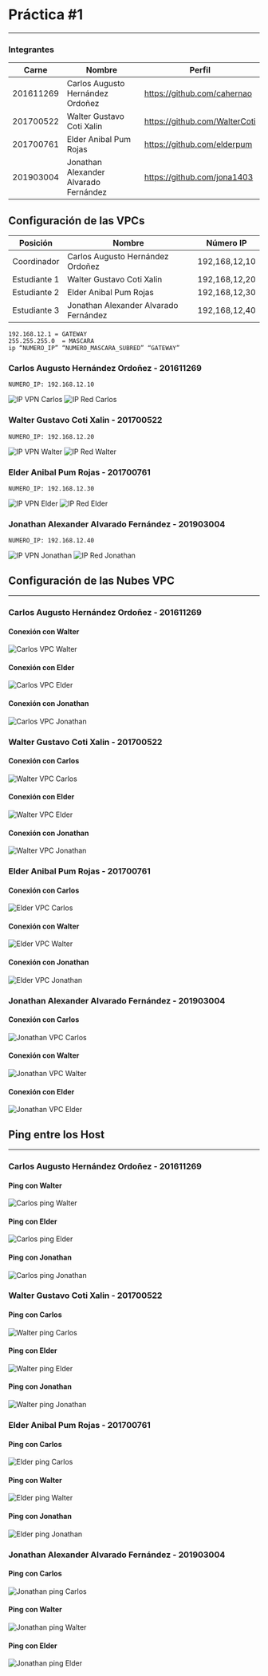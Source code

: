 # Práctica #1
---------------
### Integrantes
|Carne | Nombre | Perfil |
|-----|-----|-----|
|201611269| Carlos Augusto Hernández Ordoñez | https://github.com/cahernao |
|201700522 | Walter Gustavo Coti Xalin | https://github.com/WalterCoti |
|201700761 | Elder Anibal Pum Rojas | https://github.com/elderpum |
|201903004 | Jonathan Alexander Alvarado Fernández  | https://github.com/jona1403 |

## Configuración de las VPCs
| Posición | Nombre | Número IP |
|-----|-----|-----|
|Coordinador| Carlos Augusto Hernández Ordoñez | 192,168,12,10 |
|Estudiante 1 | Walter Gustavo Coti Xalin | 192,168,12,20 |
|Estudiante 2 | Elder Anibal Pum Rojas | 192,168,12,30 |
|Estudiante 3 | Jonathan Alexander Alvarado Fernández  | 192,168,12,40 |

```
192.168.12.1 = GATEWAY
255.255.255.0  = MASCARA
ip “NUMERO_IP” “NUMERO_MASCARA_SUBRED” “GATEWAY”
```

### Carlos Augusto Hernández Ordoñez - 201611269
```
NUMERO_IP: 192.168.12.10
```

![IP VPN Carlos](https://i.ibb.co/FK4GHfV/imagen-2023-02-17-111908094.png)
![IP Red Carlos](https://i.ibb.co/C2CyS9S/imagen-2023-02-17-112055672.png)

### Walter Gustavo Coti Xalin - 201700522
```
NUMERO_IP: 192.168.12.20
```

![IP VPN Walter](https://i.ibb.co/pdPwmMk/imagen-2023-02-17-112235428.png)
![IP Red Walter](https://i.ibb.co/qWrbpwG/imagen-2023-02-17-112303232.png)

### Elder Anibal Pum Rojas - 201700761
```
NUMERO_IP: 192.168.12.30
```

![IP VPN Elder](https://i.ibb.co/GWvS1cj/imagen-2023-02-17-112347895.png)
![IP Red Elder](https://i.ibb.co/yqgty39/imagen-2023-02-17-112411192.png)

### Jonathan Alexander Alvarado Fernández - 201903004
```
NUMERO_IP: 192.168.12.40
```

![IP VPN Jonathan](https://i.ibb.co/Y0fZYv7/imagen-2023-02-17-112521208.png)
![IP Red Jonathan](https://i.ibb.co/sbHTRqt/imagen-2023-02-17-112536231.png)

## Configuración de las Nubes VPC
----------------------
### Carlos Augusto Hernández Ordoñez - 201611269
#### Conexión con Walter
![Carlos VPC Walter](https://i.ibb.co/qkKcwrw/imagen-2023-02-17-113430047.png)

#### Conexión con Elder
![Carlos VPC Elder](https://i.ibb.co/pv4mdv7/imagen-2023-02-17-113540007.png)

#### Conexión con Jonathan
![Carlos VPC Jonathan](https://i.ibb.co/Y0LYWkz/imagen-2023-02-17-113558223.png)

### Walter Gustavo Coti Xalin - 201700522
#### Conexión con Carlos
![Walter VPC Carlos](https://i.ibb.co/0cyktX2/imagen-2023-02-17-113753078.png)

#### Conexión con Elder
![Walter VPC Elder](https://i.ibb.co/mSgB5Vh/imagen-2023-02-17-113816527.png)

#### Conexión con Jonathan
![Walter VPC Jonathan](https://i.ibb.co/cb8LS0q/imagen-2023-02-17-113837430.png)

### Elder Anibal Pum Rojas - 201700761
#### Conexión con Carlos
![Elder VPC Carlos](https://i.ibb.co/PWyDhCF/imagen-2023-02-17-113948822.png)

#### Conexión con Walter
![Elder VPC Walter](https://i.ibb.co/3vCyS6q/imagen-2023-02-17-114015726.png)

#### Conexión con Jonathan
![Elder VPC Jonathan](https://i.ibb.co/MNB2Xp7/imagen-2023-02-17-114034366.png)

### Jonathan Alexander Alvarado Fernández - 201903004
#### Conexión con Carlos
![Jonathan VPC Carlos](https://i.ibb.co/K2NSgZJ/imagen-2023-02-17-114213343.png)

#### Conexión con Walter
![Jonathan VPC Walter](https://i.ibb.co/vQvhPdD/imagen-2023-02-17-114233519.png)

#### Conexión con Elder
![Jonathan VPC Elder](https://i.ibb.co/nmGmQm9/imagen-2023-02-17-114250207.png)

## Ping entre los Host
--------------
### Carlos Augusto Hernández Ordoñez - 201611269
#### Ping con Walter
![Carlos ping Walter](https://i.ibb.co/mN0MqmH/imagen-2023-02-17-114611558.png)

#### Ping con Elder
![Carlos ping Elder](https://i.ibb.co/tX7DVC9/imagen-2023-02-17-114632134.png)

#### Ping con Jonathan
![Carlos ping Jonathan](https://i.ibb.co/ZTbf71T/imagen-2023-02-17-114654430.png)

### Walter Gustavo Coti Xalin - 201700522
#### Ping con Carlos
![Walter ping Carlos](https://i.ibb.co/HTpGSKj/imagen-2023-02-17-114802543.png)

#### Ping con Elder
![Walter ping Elder](https://i.ibb.co/4JxPsH9/imagen-2023-02-17-114829640.png)

#### Ping con Jonathan
![Walter ping Jonathan](https://i.ibb.co/Rh4k66t/imagen-2023-02-17-114846879.png)

### Elder Anibal Pum Rojas - 201700761
#### Ping con Carlos
![Elder ping Carlos](https://i.ibb.co/qkx5fGY/imagen-2023-02-17-114941366.png)

#### Ping con Walter
![Elder ping Walter](https://i.ibb.co/DbyHC5y/imagen-2023-02-17-114957037.png)

#### Ping con Jonathan
![Elder ping Jonathan](https://i.ibb.co/TK4jtz8/imagen-2023-02-17-115014166.png)

### Jonathan Alexander Alvarado Fernández - 201903004
#### Ping con Carlos
![Jonathan ping Carlos](https://i.ibb.co/Nt01mM6/imagen-2023-02-17-115102023.png)

#### Ping con Walter
![Jonathan ping Walter](https://i.ibb.co/9vLf2k8/imagen-2023-02-17-115120854.png)

#### Ping con Elder
![Jonathan ping Elder](https://i.ibb.co/ZfSnCWV/imagen-2023-02-17-115137206.png)